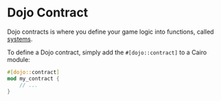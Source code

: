 # Dojo Contract

Dojo contracts is where you define your game logic into functions, called [systems](/framework/contracts/systems).

To define a Dojo contract, simply add the `#[dojo::contract]` to a Cairo module:
```rust
#[dojo::contract]
mod my_contract {
    // ...
}
```
